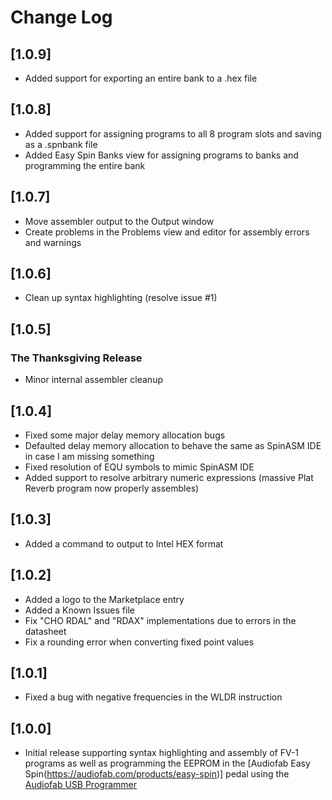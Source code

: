 # Change Log

## [1.0.9]

- Added support for exporting an entire bank to a .hex file

## [1.0.8]

- Added support for assigning programs to all 8 program slots and saving as a .spnbank file
- Added Easy Spin Banks view for assigning programs to banks and programming the entire bank

## [1.0.7]

- Move assembler output to the Output window
- Create problems in the Problems view and editor for assembly errors and warnings

## [1.0.6]

- Clean up syntax highlighting (resolve issue #1)

## [1.0.5]
### The Thanksgiving Release

- Minor internal assembler cleanup

## [1.0.4]

- Fixed some major delay memory allocation bugs
- Defaulted delay memory allocation to behave the same as SpinASM IDE in case I am missing something
- Fixed resolution of EQU symbols to mimic SpinASM IDE
- Added support to resolve arbitrary numeric expressions (massive Plat Reverb program now properly assembles)

## [1.0.3]

- Added a command to output to Intel HEX format

## [1.0.2]

- Added a logo to the Marketplace entry
- Added a Known Issues file
- Fix "CHO RDAL" and "RDAX" implementations due to errors in the datasheet
- Fix a rounding error when converting fixed point values

## [1.0.1]

- Fixed a bug with negative frequencies in the WLDR instruction

## [1.0.0]

- Initial release supporting syntax highlighting and assembly of FV-1 programs as well as programming the EEPROM in the [Audiofab Easy Spin(https://audiofab.com/products/easy-spin)] pedal using the [Audiofab USB Programmer](https://audiofab.com/store/easy-spin-programmer)
